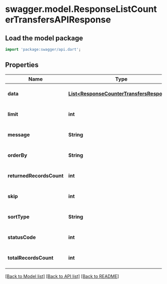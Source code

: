 # swagger.model.ResponseListCounterTransfersAPIResponse

## Load the model package
```dart
import 'package:swagger/api.dart';
```

## Properties
Name | Type | Description | Notes
------------ | ------------- | ------------- | -------------
**data** | [**List&lt;ResponseCounterTransfersResponse&gt;**](ResponseCounterTransfersResponse.md) |  | [optional] [default to []]
**limit** | **int** |  | [optional] [default to null]
**message** | **String** |  | [optional] [default to null]
**orderBy** | **String** |  | [optional] [default to null]
**returnedRecordsCount** | **int** |  | [optional] [default to null]
**skip** | **int** |  | [optional] [default to null]
**sortType** | **String** |  | [optional] [default to null]
**statusCode** | **int** |  | [optional] [default to null]
**totalRecordsCount** | **int** |  | [optional] [default to null]

[[Back to Model list]](../README.md#documentation-for-models) [[Back to API list]](../README.md#documentation-for-api-endpoints) [[Back to README]](../README.md)

